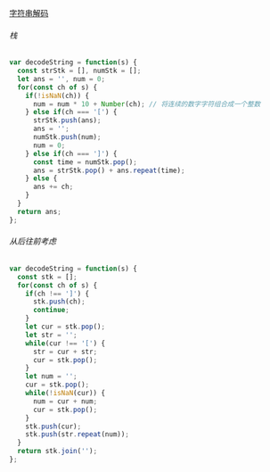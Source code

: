 [字符串解码](https://leetcode.cn/problems/decode-string/description/?envType=study-plan-v2&envId=top-100-liked)

###### 栈

```javascript
var decodeString = function(s) {
  const strStk = [], numStk = [];
  let ans = '', num = 0;
  for(const ch of s) {
    if(!isNaN(ch)) {
      num = num * 10 + Number(ch); // 将连续的数字字符组合成一个整数
    } else if(ch === '[') {
      strStk.push(ans);
      ans = '';
      numStk.push(num);
      num = 0;
    } else if(ch === ']') {
      const time = numStk.pop();
      ans = strStk.pop() + ans.repeat(time);
    } else {
      ans += ch;
    }
  }
  return ans;
};
```

###### 从后往前考虑

```javascript
var decodeString = function(s) {
  const stk = [];
  for(const ch of s) {
    if(ch !== ']') {
      stk.push(ch);
      continue;
    }
    let cur = stk.pop();
    let str = '';
    while(cur !== '[') {
      str = cur + str;
      cur = stk.pop();
    }
    let num = '';
    cur = stk.pop();
    while(!isNaN(cur)) {
      num = cur + num;
      cur = stk.pop();
    }
    stk.push(cur);
    stk.push(str.repeat(num));
  }
  return stk.join('');
};
```